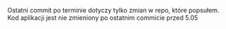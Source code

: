 Ostatni commit po terminie dotyczy tylko zmian w repo, które popsułem. Kod aplikacji jest nie zmieniony po ostatnim commicie przed 5.05
